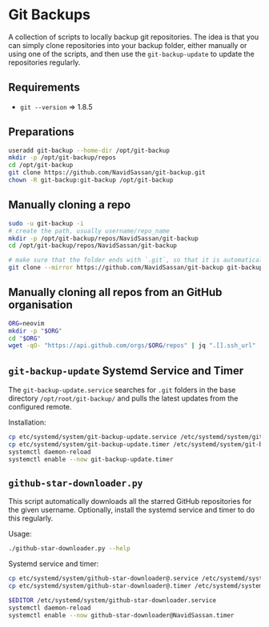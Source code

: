 # Git Backups

A collection of scripts to locally backup git repositories. The idea is that you can simply clone repositories into your backup folder, either manually or using one of the scripts, and then use the `git-backup-update` to update the repositories regularly.

## Requirements

* `git --version` => 1.8.5


## Preparations

```bash
useradd git-backup --home-dir /opt/git-backup
mkdir -p /opt/git-backup/repos
cd /opt/git-backup
git clone https://github.com/NavidSassan/git-backup.git
chown -R git-backup:git-backup /opt/git-backup
```


## Manually cloning a repo

```bash
sudo -u git-backup -i
# create the path, usually username/repo_name
mkdir -p /opt/git-backup/repos/NavidSassan/git-backup
cd /opt/git-backup/repos/NavidSassan/git-backup

# make sure that the folder ends with `.git`, so that it is automatically updated by `git-backup-update`
git clone --mirror https://github.com/NavidSassan/git-backup git-backup.git
```


## Manually cloning all repos from an GitHub organisation

```bash
ORG=neovim
mkdir -p "$ORG"
cd "$ORG"
wget -qO- "https://api.github.com/orgs/$ORG/repos" | jq ".[].ssh_url" | sed 's#:#/#; s#git@#https://#'| xargs -L 1 git clone --mirror
```


## `git-backup-update` Systemd Service and Timer

The `git-backup-update.service` searches for `.git` folders in the base directory `/opt/root/git-backup/` and pulls the latest updates from the configured remote.

Installation:
```bash
cp etc/systemd/system/git-backup-update.service /etc/systemd/system/git-backup-update.service
cp etc/systemd/system/git-backup-update.timer /etc/systemd/system/git-backup-update.timer
systemctl daemon-reload
systemctl enable --now git-backup-update.timer
```


## `github-star-downloader.py`

This script automatically downloads all the starred GitHub repositories for the given username. Optionally, install the systemd service and timer to do this regularly.

Usage:
```bash
./github-star-downloader.py --help
```

Systemd service and timer:
```bash
cp etc/systemd/system/github-star-downloader@.service /etc/systemd/system/github-star-downloader@.service
cp etc/systemd/system/github-star-downloader@.timer /etc/systemd/system/github-star-downloader@.timer

$EDITOR /etc/systemd/system/github-star-downloader.service
systemctl daemon-reload
systemctl enable --now github-star-downloader@NavidSassan.timer
```
